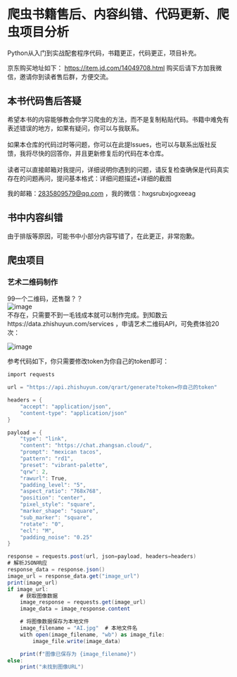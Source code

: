 # 爬虫书籍售后、内容纠错、代码更新、爬虫项目分析
Python从入门到实战配套程序代码，书籍更正，代码更正，项目补充。



京东购买地址如下：
https://item.jd.com/14049708.html
购买后请下方加我微信，邀请你到读者售后群，方便交流。

<!-- 
参考更新仓库：
https://github.com/wistbean/learn_python3_spider
https://github.com/xingag/spider_python
--> 

## 本书代码售后答疑
希望本书的内容能够教会你学习爬虫的方法，而不是复制粘贴代码。书籍中难免有表述错误的地方，如果有疑问，你可以与我联系。
<br><br>
如果本仓库的代码过时等问题，你可以在此提Issues，也可以与联系出版社反馈，我将尽快的回答你，并且更新修复后的代码在本仓库。
<br><br>
读者可以直接邮箱对我提问，详细说明你遇到的问题，请反复检查确保是代码真实存在的问题再问，提问基本格式：详细问题描述+详细的截图

我的邮箱：2835809579@qq.com ，我的微信：hxgsrubxjogxeeag
## 书中内容纠错
由于排版等原因，可能书中小部分内容写错了，在此更正，非常抱歉。


## 爬虫项目
### 艺术二维码制作
99一个二维码，还售罄？？
<br>
![image](https://github.com/sfvsfv/Crawer/assets/62045791/8d9a74ec-4675-4320-b90a-4a8c651e4a56)
<br>
不存在，只需要不到一毛钱成本就可以制作完成。到知数云https://data.zhishuyun.com/services ，申请艺术二维码API，可免费体验20次：

![image](https://github.com/sfvsfv/Crawer/assets/62045791/a1393d79-346d-4f5a-a51a-41b45ef97dad)

参考代码如下，你只需要修改token为你自己的token即可：
```csharp
import requests

url = "https://api.zhishuyun.com/qrart/generate?token=你自己的token"

headers = {
    "accept": "application/json",
    "content-type": "application/json"
}

payload = {
    "type": "link",
    "content": "https://chat.zhangsan.cloud/",
    "prompt": "mexican tacos",
    "pattern": "rd1",
    "preset": "vibrant-palette",
    "qrw": 2,
    "rawurl": True,
    "padding_level": "5",
    "aspect_ratio": "768x768",
    "position": "center",
    "pixel_style": "square",
    "marker_shape": "square",
    "sub_marker": "square",
    "rotate": "0",
    "ecl": "M",
    "padding_noise": "0.25"
}

response = requests.post(url, json=payload, headers=headers)
# 解析JSON响应
response_data = response.json()
image_url = response_data.get("image_url")
print(image_url)
if image_url:
    # 获取图像数据
    image_response = requests.get(image_url)
    image_data = image_response.content

    # 将图像数据保存为本地文件
    image_filename = "AI.jpg"  # 本地文件名
    with open(image_filename, "wb") as image_file:
        image_file.write(image_data)

    print(f"图像已保存为 {image_filename}")
else:
    print("未找到图像URL")
```

